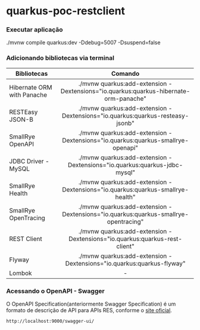 # quarkus-poc-restclient

### Executar aplicação
./mvnw compile quarkus:dev -Ddebug=5007 -Dsuspend=false


### Adicionando bibliotecas via terminal

| Bibliotecas        | Comando           |
| ------------- |:-------------:|
|Hibernate ORM with Panache|./mvnw quarkus:add-extension -Dextensions="io.quarkus:quarkus-hibernate-orm-panache"|
|RESTEasy JSON-B|./mvnw quarkus:add-extension -Dextensions="io.quarkus:quarkus-resteasy-jsonb"|
|SmallRye OpenAPI|./mvnw quarkus:add-extension -Dextensions="io.quarkus:quarkus-smallrye-openapi"|
|JDBC Driver - MySQL|./mvnw quarkus:add-extension -Dextensions="io.quarkus:quarkus-jdbc-mysql"|
|SmallRye Health|./mvnw quarkus:add-extension -Dextensions="io.quarkus:quarkus-smallrye-health"|
|SmallRye OpenTracing|./mvnw quarkus:add-extension -Dextensions="io.quarkus:quarkus-smallrye-opentracing"|
|REST Client|./mvnw quarkus:add-extension -Dextensions="io.quarkus:quarkus-rest-client"|
|Flyway|./mvnw quarkus:add-extension -Dextensions="io.quarkus:quarkus-flyway"|
|Lombok|-|


### Acessando o OpenAPI - Swagger
O OpenAPI Specification(anteriormente Swagger Specification) é um formato de descrição de API para APIs RES, conforme o [site oficial](https://swagger.io/docs/specification/about/).

    http://localhost:9000/swagger-ui/

